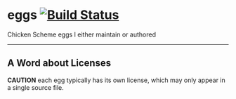 eggs [![Build Status](https://travis-ci.org/sickh/eggs.svg?branch=master)](https://travis-ci.org/sickh/eggs)
====


Chicken Scheme eggs I either maintain or authored

***

## A Word about Licenses
**CAUTION** each egg typically has its own license, which may only appear in a single source file.
